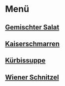 # Menü

## [Gemischter Salat](rezepte/salate/gemischter-salat.md)

## [Kaiserschmarren](rezepte/süßspeisen/kaiserschmarren.md)

## [Kürbissuppe](rezepte/suppen/kürbissuppe.md)

## [Wiener Schnitzel](rezepte/fleisch/wiener-schnitzel.md)
